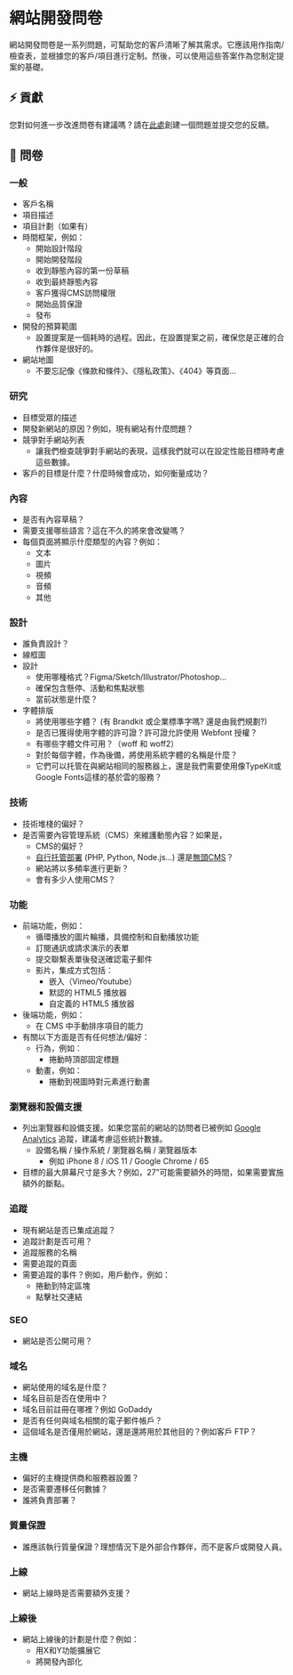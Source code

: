 # 網站開發問卷

網站開發問卷是一系列問題，可幫助您的客戶清晰了解其需求。它應該用作指南/檢查表，並根據您的客戶/項目進行定制。然後，可以使用這些答案作為您制定提案的基礎。

⚡️ 貢獻
-----

您對如何進一步改進問卷有建議嗎？請在[此處](https://tenten.co/zh/contact)創建一個問題並提交您的反饋。

🔖 問卷
-----

### 一般

*   客戶名稱
*   項目描述
*   項目計劃（如果有）
*   時間框架，例如：
    *   開始設計階段
    *   開始開發階段
    *   收到靜態內容的第一份草稿
    *   收到最終靜態內容
    *   客戶獲得CMS訪問權限
    *   開始品質保證
    *   發布
*   開發的預算範圍
    *   設置提案是一個耗時的過程。因此，在設置提案之前，確保您是正確的合作夥伴是很好的。
*   網站地圖
    *   不要忘記像《條款和條件》、《隱私政策》、《404》等頁面...

### 研究

*   目標受眾的描述
*   開發新網站的原因？例如，現有網站有什麼問題？
*   競爭對手網站列表
    *   讓我們檢查競爭對手網站的表現，這樣我們就可以在設定性能目標時考慮這些數據。
*   客戶的目標是什麼？什麼時候會成功，如何衡量成功？

### 內容

*   是否有內容草稿？
*   需要支援哪些語言？這在不久的將來會改變嗎？
*   每個頁面將顯示什麼類型的內容？例如：
    *   文本
    *   圖片
    *   視頻
    *   音頻
    *   其他

### 設計

*   誰負責設計？
*   線框圖
*   設計
    *   使用哪種格式？Figma/Sketch/Illustrator/Photoshop...
    *   確保包含懸停、活動和焦點狀態
    *   當前狀態是什麼？
*   字體排版
    *   將使用哪些字體？ (有 Brandkit 或企業標準字嗎? 還是由我們規劃?)
    *   是否已獲得使用字體的許可證？許可證允許使用 Webfont 授權？
    *   有哪些字體文件可用？（woff 和 woff2）
    *   對於每個字體，作為後備，將使用系統字體的名稱是什麼？
    *   它們可以托管在與網站相同的服務器上，還是我們需要使用像TypeKit或Google Fonts這樣的基於雲的服務？

### 技術

*   技術堆棧的偏好？
*   是否需要內容管理系統（CMS）來維護動態內容？如果是，
    *   CMS的偏好？
    *   [自行托管部署](https://tenten.co/zh/services/hosting) (PHP, Python, Node.js...) 還是[無頭CMS](https://tenten.co/learning/headless-cms-insight/)？
    *   網站將以多頻率進行更新？
    *   會有多少人使用CMS？


### 功能

*   前端功能，例如：
    *   循環播放的圖片輪播，具備控制和自動播放功能
    *   訂閱通訊或請求演示的表單
    *   提交聯繫表單後發送確認電子郵件
    *   影片，集成方式包括：
        *   嵌入（Vimeo/Youtube）
        *   默認的 HTML5 播放器
        *   自定義的 HTML5 播放器
*   後端功能，例如：
    *   在 CMS 中手動排序項目的能力
*   有關以下方面是否有任何想法/偏好：
    *   行為，例如：
        *   捲動時頂部固定標題
    *   動畫，例如：
        *   捲動到視圖時對元素進行動畫

### 瀏覽器和設備支援

*   列出瀏覽器和設備支援。如果您當前的網站的訪問者已被例如 [Google Analytics](https://tenten.co/insight/ux/google-analytics-to-enhance-ux/) 追蹤，建議考慮這些統計數據。
    *   設備名稱 / 操作系統 / 瀏覽器名稱 / 瀏覽器版本
        *   例如 iPhone 8 / iOS 11 / Google Chrome / 65
*   目標的最大屏幕尺寸是多大？例如，27”可能需要額外的時間，如果需要實施額外的斷點。

### 追蹤

*   現有網站是否已集成追蹤？
*   追蹤計劃是否可用？
*   追蹤服務的名稱
*   需要追蹤的頁面
*   需要追蹤的事件？例如，用戶動作，例如：
    *   捲動到特定區塊
    *   點擊社交連結

### SEO

*   網站是否公開可用？

### 域名

*   網站使用的域名是什麼？
*   域名目前是否在使用中？
*   域名目前註冊在哪裡？例如 GoDaddy
*   是否有任何與域名相關的電子郵件帳戶？
*   這個域名是否僅用於網站，還是還將用於其他目的？例如客戶 FTP？

### 主機

*   偏好的主機提供商和服務器設置？
*   是否需要遷移任何數據？
*   誰將負責部署？

### 質量保證

*   誰應該執行質量保證？理想情況下是外部合作夥伴，而不是客戶或開發人員。

### 上線

*   網站上線時是否需要額外支援？

### 上線後

*   網站上線後的計劃是什麼？例如：
    *   用X和Y功能擴展它
    *   將開發內部化
